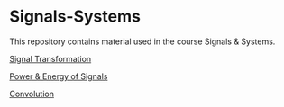 # Signals-Systems

This repository contains material used in the course Signals & Systems.


[Signal Transformation](https://github.com/lacerdamj/Signals-Systems/blob/42acf1200a6eb046596a462c4fb169686755eab9/Signal_transformation.ipynb)

[Power & Energy of Signals](https://github.com/lacerdamj/Signals-Systems/blob/0f0363f140c032503c69fc53f67ffe3c732e448d/PowerEnergy.ipynb)

[Convolution](https://github.com/lacerdamj/Signals-Systems/blob/42acf1200a6eb046596a462c4fb169686755eab9/Signals_systems_convolution.ipynb)

